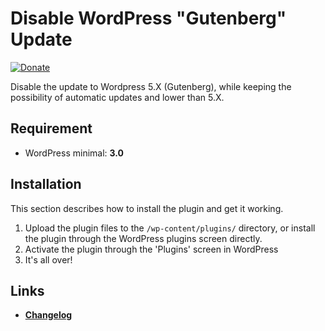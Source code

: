 # Disable WordPress "Gutenberg" Update
[![Donate](https://img.shields.io/badge/Donate-PayPal-green.svg)](https://www.paypal.me/rvola)

Disable the update to Wordpress 5.X (Gutenberg), while keeping the possibility of automatic updates and lower than 5.X.

## Requirement

* WordPress minimal: **3.0**

## Installation

This section describes how to install the plugin and get it working.

1. Upload the plugin files to the `/wp-content/plugins/` directory, or install the plugin through the WordPress plugins screen directly.
2. Activate the plugin through the 'Plugins' screen in WordPress
3. It's all over!

## Links

* [**Changelog**](https://github.com/rvola/disable-wp-gutenberg-update/blob/master/CHANGELOG.md)
<!--* [**Download on WordPress**](https://wordpress.org/plugins/disable-wp-gutenberg-update/)-->

